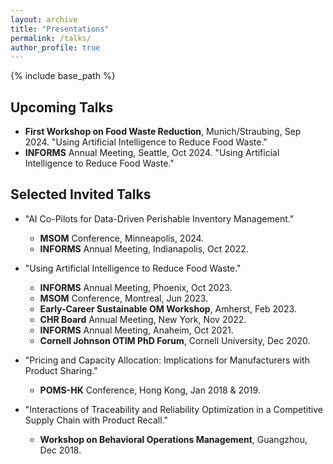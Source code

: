 ```yaml
---
layout: archive
title: "Presentations"
permalink: /talks/
author_profile: true
---
```


{% include base_path %}
## Upcoming Talks
* **First Workshop on Food Waste Reduction**, Munich/Straubing, Sep 2024. "Using Artificial Intelligence to Reduce Food Waste."
* **INFORMS** Annual Meeting, Seattle, Oct 2024. "Using Artificial Intelligence to Reduce Food Waste."

## Selected Invited Talks
* "AI Co-Pilots for Data-Driven Perishable Inventory Management." 
  * **MSOM** Conference, Minneapolis, 2024.
  * **INFORMS** Annual Meeting, Indianapolis, Oct 2022.  

* "Using Artificial Intelligence to Reduce Food Waste."
  * **INFORMS** Annual Meeting, Phoenix, Oct 2023.
  * **MSOM** Conference, Montreal, Jun 2023. 
  * **Early-Career Sustainable OM Workshop**, Amherst, Feb 2023.
  * **CHR Board** Annual Meeting, New York, Nov 2022. 
  * **INFORMS** Annual Meeting, Anaheim, Oct 2021.
  * **Cornell Johnson OTIM PhD Forum**, Cornell University, Dec 2020.

* "Pricing and Capacity Allocation: Implications for Manufacturers with Product Sharing."
  * **POMS-HK** Conference, Hong Kong, Jan 2018 & 2019. 

* "Interactions of Traceability and Reliability Optimization in a Competitive Supply Chain with Product Recall."
  * **Workshop on Behavioral Operations Management**, Guangzhou, Dec 2018. 
